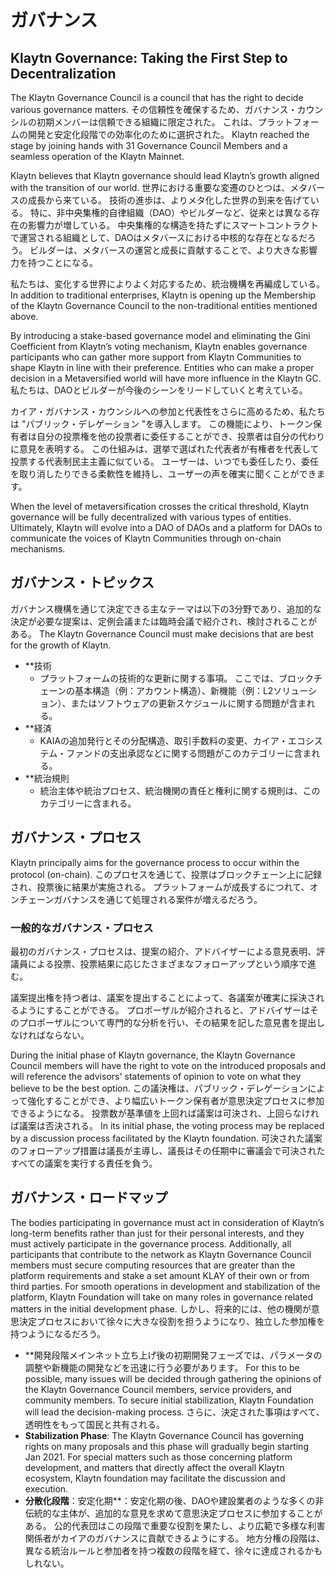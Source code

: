 # ガバナンス

## Klaytn Governance: Taking the First Step to Decentralization <a id="klaytn-governance-taking-the-first-step-to-decentralization"></a>

The Klaytn Governance Council is a council that has the right to decide various governance matters. その信頼性を確保するため、ガバナンス・カウンシルの初期メンバーは信頼できる組織に限定された。 これは、プラットフォームの開発と安定化段階での効率化のために選択された。 Klaytn reached the stage by joining hands with 31 Governance Council Members and a seamless operation of the Klaytn Mainnet.

Klaytn believes that Klaytn governance should lead Klaytn’s growth aligned with the transition of our world. 世界における重要な変遷のひとつは、メタバースの成長から来ている。 技術の進歩は、よりメタ化した世界の到来を告げている。 特に、非中央集権的自律組織（DAO）やビルダーなど、従来とは異なる存在の影響力が増している。 中央集権的な構造を持たずにスマートコントラクトで運営される組織として、DAOはメタバースにおける中核的な存在となるだろう。 ビルダーは、メタバースの運営と成長に貢献することで、より大きな影響力を持つことになる。

私たちは、変化する世界によりよく対応するため、統治機構を再編成している。 In addition to traditional enterprises, Klaytn is opening up the Membership of the Klaytn Governance Council to the non-traditional entities mentioned above.

By introducing a stake-based governance model and eliminating the Gini Coefficient from Klaytn’s voting mechanism, Klaytn enables governance participants who can gather more support from Klaytn Communities to shape Klaytn in line with their preference. Entities who can make a proper decision in a Metaversified world will have more influence in the Klaytn GC. 私たちは、DAOとビルダーが今後のシーンをリードしていくと考えている。

カイア・ガバナンス・カウンシルへの参加と代表性をさらに高めるため、私たちは "パブリック・デレゲーション "を導入します。 この機能により、トークン保有者は自分の投票権を他の投票者に委任することができ、投票者は自分の代わりに意見を表明する。 この仕組みは、選挙で選ばれた代表者が有権者を代表して投票する代表制民主主義に似ている。 ユーザーは、いつでも委任したり、委任を取り消したりできる柔軟性を維持し、ユーザーの声を確実に聞くことができます。

When the level of metaversification crosses the critical threshold, Klaytn governance will be fully decentralized with various types of entities. Ultimately, Klaytn will evolve into a DAO of DAOs and a platform for DAOs to communicate the voices of Klaytn Communities through on-chain mechanisms.

## ガバナンス・トピックス<a id="governance-topics"></a>

ガバナンス機構を通じて決定できる主なテーマは以下の3分野であり、追加的な決定が必要な提案は、定例会議または臨時会議で紹介され、検討されることがある。 The Klaytn Governance Council must make decisions that are best for the growth of Klaytn.

- \*\*技術
  - プラットフォームの技術的な更新に関する事項。 ここでは、ブロックチェーンの基本構造（例：アカウント構造）、新機能（例：L2ソリューション）、またはソフトウェアの更新スケジュールに関する問題が含まれる。
- \*\*経済
  - KAIAの追加発行とその分配構造、取引手数料の変更、カイア・エコシステム・ファンドの支出承認などに関する問題がこのカテゴリーに含まれる。
- \*\*統治規則
  - 統治主体や統治プロセス、統治機関の責任と権利に関する規則は、このカテゴリーに含まれる。

## ガバナンス・プロセス<a id="governance-process"></a>

Klaytn principally aims for the governance process to occur within the protocol (on-chain). このプロセスを通じて、投票はブロックチェーン上に記録され、投票後に結果が実施される。 プラットフォームが成長するにつれて、オンチェーンガバナンスを通じて処理される案件が増えるだろう。

### 一般的なガバナンス・プロセス<a id="general-governance-process"></a>

最初のガバナンス・プロセスは、提案の紹介、アドバイザーによる意見表明、評議員による投票、投票結果に応じたさまざまなフォローアップという順序で進む。

議案提出権を持つ者は、議案を提出することによって、各議案が確実に採決されるようにすることができる。 プロポーザルが紹介されると、アドバイザーはそのプロポーザルについて専門的な分析を行い、その結果を記した意見書を提出しなければならない。

During the initial phase of Klaytn governance, the Klaytn Governance Council members will have the right to vote on the introduced proposals and will reference the advisors' statements of opinion to vote on what they believe to be the best option. この議決権は、パブリック・デレゲーションによって強化することができ、より幅広いトークン保有者が意思決定プロセスに参加できるようになる。 投票数が基準値を上回れば議案は可決され、上回らなければ議案は否決される。 In its initial phase, the voting process may be replaced by a discussion process facilitated by the Klaytn foundation. 可決された議案のフォローアップ措置は議長が主導し、議長はその任期中に審議会で可決されたすべての議案を実行する責任を負う。

## ガバナンス・ロードマップ<a id="governance-roadmap"></a>

The bodies participating in governance must act in consideration of Klaytn’s long-term benefits rather than just for their personal interests, and they must actively participate in the governance process. Additionally, all participants that contribute to the network as Klaytn Governance Council members must secure computing resources that are greater than the platform requirements and stake a set amount KLAY of their own or from third parties. For smooth operations in development and stabilization of the platform, Klaytn Foundation will take on many roles in governance related matters in the initial development phase. しかし、将来的には、他の機関が意思決定プロセスにおいて徐々に大きな役割を担うようになり、独立した参加権を持つようになるだろう。

- \*\*開発段階メインネット立ち上げ後の初期開発フェーズでは、パラメータの調整や新機能の開発などを迅速に行う必要があります。 For this to be possible, many issues will be decided through gathering the opinions of the Klaytn Governance Council members, service providers, and community members. To secure initial stabilization, Klaytn Foundation will lead the decision-making process. さらに、決定された事項はすべて、透明性をもって国民と共有される。
- **Stabilization Phase**: The Klaytn Governance Council has governing rights on many proposals and this phase will gradually begin starting Jan 2021. For special matters such as those concerning platform development, and matters that directly affect the overall Klaytn ecosystem, Klaytn foundation may facilitate the discussion and execution.
- **分散化段階**：安定化期\*\*：安定化期の後、DAOや建設業者のような多くの非伝統的な主体が、追加的な意見を求めて意思決定プロセスに参加することがある。 公的代表団はこの段階で重要な役割を果たし、より広範で多様な利害関係者がカイアのガバナンスに貢献できるようにする。 地方分権の段階は、異なる統治ルールと参加者を持つ複数の段階を経て、徐々に達成されるかもしれない。
